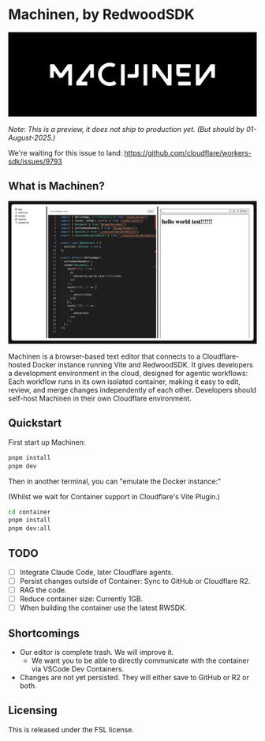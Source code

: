 # Machinen, by RedwoodSDK

![Machinen Logo](./logo.svg)

_Note: This is a preview, it does not ship to production yet. (But should by 01-August-2025.)_

We're waiting for this issue to land: https://github.com/cloudflare/workers-sdk/issues/9793

## What is Machinen?

![Machinen Application](./machinen-screenshot.png)

Machinen is a browser-based text editor that connects to a Cloudflare-hosted Docker instance running Vite and RedwoodSDK.
It gives developers a development environment in the cloud, designed for agentic workflows: Each workflow runs in its own isolated container, making it easy to edit, review, and merge changes independently of each other. Developers should self-host Machinen in their own Cloudflare environment.

## Quickstart

First start up Machinen:

```bash
pnpm install
pnpm dev
```

Then in another terminal, you can "emulate the Docker instance:"

(Whilst we wait for Container support in Cloudflare's Vite Plugin.)

```bash
cd container
pnpm install
pnpm dev:all
```

## TODO

- [ ] Integrate Claude Code, later Cloudflare agents.
- [ ] Persist changes outside of Container: Sync to GitHub or Cloudflare R2.
- [ ] RAG the code.
- [ ] Reduce container size: Currently 1GB.
- [ ] When building the container use the latest RWSDK.

## Shortcomings

- Our editor is complete trash. We will improve it.
  - We want you to be able to directly communicate with the container via VSCode Dev Containers.
- Changes are not yet persisted. They will either save to GitHub or R2 or both.

## Licensing

This is released under the FSL license.
